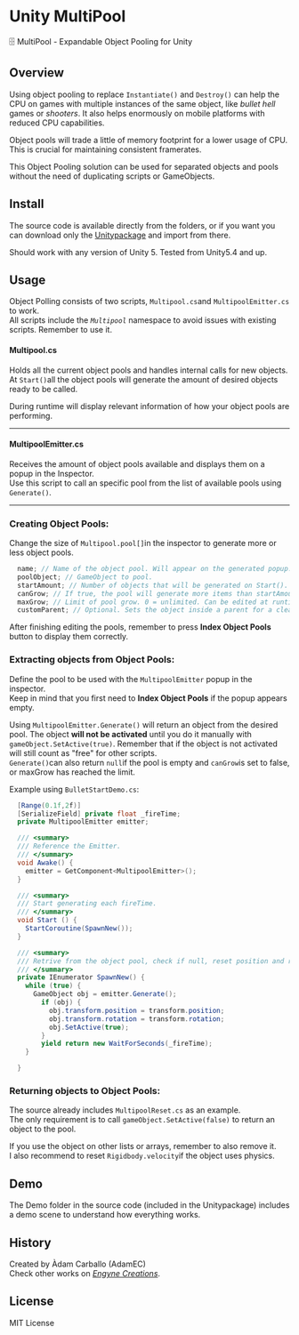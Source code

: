 Unity MultiPool
=================
🗄 MultiPool - Expandable Object Pooling for Unity

Overview
----
Using object pooling to replace `Instantiate()` and `Destroy()` can help the CPU on games with multiple instances of the same object, like *bullet hell* games or *shooters*. It also helps enormously on mobile platforms with reduced CPU capabilities.

Object pools will trade a little of memory footprint for a lower usage of CPU. This is crucial for maintaining consistent framerates.

This Object Pooling solution can be used for separated objects and pools without the need of duplicating scripts or GameObjects.

Install
----
The source code is available directly from the folders, or if you want you can download only the [Unitypackage](https://github.com/AdamEC/Unity-MultiPool/releases) and import from there.

Should work with any version of Unity 5. Tested from Unity5.4 and up.

Usage
----
Object Polling consists of two scripts, `Multipool.cs`and `MultipoolEmitter.cs` to work.<br>
All scripts include the *`Multipool`* namespace to avoid issues with existing scripts. Remember to use it.


#### Multipool.cs
Holds all the current object pools and handles internal calls for new objects.<br>
At `Start()`all the object pools will generate the amount of desired objects ready to be called.

During runtime will display relevant information of how your object pools are performing.
___

#### MultipoolEmitter.cs
Receives the amount of object pools available and displays them on a popup in the Inspector.<br>
Use this script to call an specific pool from the list of available pools using `Generate()`.
___

### Creating Object Pools:
Change the size of `Multipool.pool[]`in the inspector to generate more or less object pools.

```csharp
  name; // Name of the object pool. Will appear on the generated popup.
  poolObject; // GameObject to pool.
  startAmount; // Number of objects that will be generated on Start().
  canGrow; // If true, the pool will generate more items than startAmount if needed.
  maxGrow; // Limit of pool grow. 0 = unlimited. Can be edited at runtime.
  customParent; // Optional. Sets the object inside a parent for a cleaner Hierarchy.
```

After finishing editing the pools, remember to press **Index Object Pools** button to display them correctly.

### Extracting objects from Object Pools:
Define the pool to be used with the `MultipoolEmitter` popup in the inspector.<br>
Keep in mind that you first need to **Index Object Pools** if the popup appears empty.

Using `MultipoolEmitter.Generate()` will return an object from the desired pool. The object **will not be activated** until you do it manually with `gameObject.SetActive(true)`. Remember that if the object is not activated will still count as "free" for other scripts.<br>
`Generate()`can also return `null`if the pool is empty and `canGrow`is set to false, or maxGrow has reached the limit.

Example using `BulletStartDemo.cs`:

```csharp
  [Range(0.1f,2f)]
  [SerializeField] private float _fireTime;
  private MultipoolEmitter emitter;

  /// <summary>
  /// Reference the Emitter.
  /// </summary>
  void Awake() {
    emitter = GetComponent<MultipoolEmitter>();
  }

  /// <summary>
  /// Start generating each fireTime.
  /// </summary>
  void Start () {
    StartCoroutine(SpawnNew());
  }

  /// <summary>
  /// Retrive from the object pool, check if null, reset position and rotation and set active.
  /// </summary>
  private IEnumerator SpawnNew() {
    while (true) {
      GameObject obj = emitter.Generate();
        if (obj) {
          obj.transform.position = transform.position;
          obj.transform.rotation = transform.rotation;
          obj.SetActive(true);
        }
        yield return new WaitForSeconds(_fireTime);
    }

  }
```

### Returning objects to Object Pools:
The source already includes `MultipoolReset.cs` as an example.<br>
The only requirement is to call `gameObject.SetActive(false)` to return an object to the pool.

If you use the object on other lists or arrays, remember to also remove it.<br>
I also recommend to reset `Rigidbody.velocity`if the object uses physics.

Demo
----
The Demo folder in the source code (included in the Unitypackage) includes a demo scene to understand how everything works.

History
----
Created by Àdam Carballo (AdamEC)<br>
Check other works on *[Engyne Creations](http://engynecreations.com)*.

License
---
MIT License
